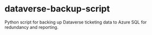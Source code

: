 # dataverse-backup-script
Python script for backing up Dataverse ticketing data to Azure SQL for redundancy and reporting.
